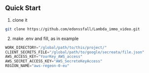 ## Quick Start
1. clone it
```sh
git clone https://github.com/edonssfall/Lambda_immo_video.git
```

2. make .env and fill, as in example
```python
WORK_DIRECTORY="/global/path/to/this/project/"
CLIENT_SECRETS_FILE="/global/path/to/google/secreata/file.json"
AWS_ACCESS_KEY="YourKey_AWS_access"
AWS_SECRET_ACCESS_KEY="AWS_SecreteKeyAccess"
REGION_NAME="aws-regeon-0-eu"
